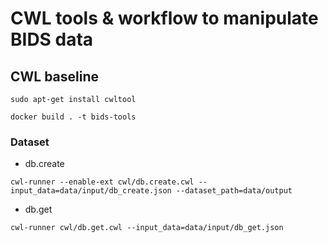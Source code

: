 # CWL tools & workflow to manipulate BIDS data


## CWL baseline

`sudo apt-get install cwltool`  

`docker build . -t bids-tools`  


### Dataset
- db.create 

```
cwl-runner --enable-ext cwl/db.create.cwl --input_data=data/input/db_create.json --dataset_path=data/output
```

- db.get 

```
cwl-runner cwl/db.get.cwl --input_data=data/input/db_get.json
```
